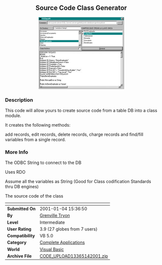 ﻿<div align="center">

## Source Code Class Generator

<img src="PIC2001141723201811.jpg">
</div>

### Description

This code will allow yours to create source code from a table DB into a class module.

It creates the following methods:

add records, edit records, delete records, charge records and find/fill variables from a single record.
 
### More Info
 
The ODBC String to connect to the DB

Uses RDO

Assume all the variables as String (Good for Class codification Standards thru DB engines)

The source code of the class


<span>             |<span>
---                |---
**Submitted On**   |2001-01-04 15:36:50
**By**             |[Grenville Tryon](https://github.com/Planet-Source-Code/PSCIndex/blob/master/ByAuthor/grenville-tryon.md)
**Level**          |Intermediate
**User Rating**    |3.9 (27 globes from 7 users)
**Compatibility**  |VB 5\.0
**Category**       |[Complete Applications](https://github.com/Planet-Source-Code/PSCIndex/blob/master/ByCategory/complete-applications__1-27.md)
**World**          |[Visual Basic](https://github.com/Planet-Source-Code/PSCIndex/blob/master/ByWorld/visual-basic.md)
**Archive File**   |[CODE\_UPLOAD13365142001\.zip](https://github.com/Planet-Source-Code/grenville-tryon-source-code-class-generator__1-14118/archive/master.zip)








